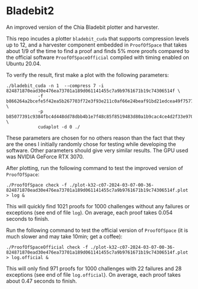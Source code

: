 # Bladebit2
An improved version of the Chia Bladebit plotter and harvester.

This repo incudes a plotter `bladebit_cuda` that supports compression levels up to 12, and a harvester component embedded in `ProofOfSpace` that takes about 1/9 of the time to find a proof and finds 5% more proofs compared to the official software `ProofOfSpaceOfficial` compiled with timing enabled on Ubuntu 20.04.

To verify the result, first make a plot with the following parameters:
```
./bladebit_cuda -n 1  --compress 7 -i 824871870ead30e476ea73701a189d061141455c7a9b9761671b19c74306514f \
			-f b866264a2bcefe5f42ea5b267703f72e3f93e211c0af66e24beaf91bd21edcea49f75775f676db3e4828c9aab92d96c5 \
			-p b85077391c9384fbc4d448dd78dbb4b1e7f48c85f8519483d80a1b9cac4ce4d2f33e970fc20596ca2358aeafa3594567 \
			cudaplot -d 0 ./
```
These parameters are chosen for no others reason than the fact that they are the ones I initially randomly chose for testing while developing the software. Other parameters should give very similar results. The GPU used was NVIDIA GeForce RTX 3070.

After plotting, run the following command to test the improved version of `ProofOfSpace`:
```
./ProofOfSpace check -f ./plot-k32-c07-2024-03-07-00-36-824871870ead30e476ea73701a189d061141455c7a9b9761671b19c74306514f.plot > log &
```
This will quickly find 1021 proofs for 1000 challenges without any failures or exceptions (see end of file `log`). On average, each proof takes 0.054 seconds to finish.

Run the following command to test the official version of `ProofOfSpace` (it is much slower and may take 10min; get a coffee):
```
./ProofOfSpaceOfficial check -f ./plot-k32-c07-2024-03-07-00-36-824871870ead30e476ea73701a189d061141455c7a9b9761671b19c74306514f.plot > log.official &
```
This will only find 971 proofs for 1000 challenges with 22 failures and 28 exceptions (see end of file `log.official`). On average, each proof takes about 0.47 seconds to finish.

